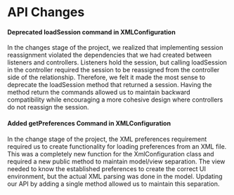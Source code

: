# API Changes

#### Deprecated loadSession command in XMLConfiguration

In the changes stage of the project, we realized that implementing session reassignment violated the
dependencies that we had created between listeners and controllers. Listeners hold the session, but
calling loadSession in the controller required the session to be reassigned from the controller side
of the relationship. Therefore, we felt it made the most sense to deprecate the loadSession method
that returned a session. Having the method return the commands allowed us to
maintain backward compatibility while encouraging a more cohesive design where controllers do not
reassign the session.

#### Added getPreferences Command in XMLConfiguration

In the change stage of the project, the XML preferences requirement required us to create
functionality for loading preferences from an XML file. This was a completely new function for the
XmlConfiguration class and required a new public method to maintain model/view separation. The view
needed to know the established preferences to create the correct UI environment, but the actual XML
parsing was done in the model. Updating our API by adding a single method allowed us to maintain
this separation.
